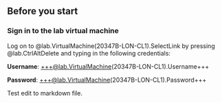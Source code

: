 ## Before you start

### Sign in to the lab virtual machine

Log on to @lab.VirtualMachine(20347B-LON-CL1).SelectLink by pressing @lab.CtrlAltDelete and typing in the following credentials:
    
**Username**: +++@lab.VirtualMachine(20347B-LON-CL1).Username+++
    
**Password**: +++@lab.VirtualMachine(20347B-LON-CL1).Password+++

Test edit to markdown file.
